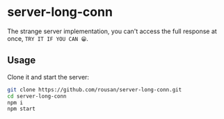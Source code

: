 # server-long-conn

The strange server implementation, you can't access the full response at once, `TRY IT IF YOU CAN 😁`.

## Usage

Clone it and start the server:

```bash
git clone https://github.com/rousan/server-long-conn.git
cd server-long-conn
npm i
npm start
```